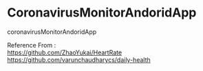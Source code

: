 # CoronavirusMonitorAndoridApp
coronavirusMonitorAndoridApp




Reference From :   
                 https://github.com/ZhaoYukai/HeartRate  
                 https://github.com/varunchaudharycs/daily-health  
